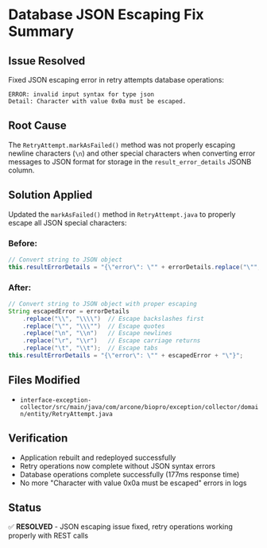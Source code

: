 # Database JSON Escaping Fix Summary

## Issue Resolved
Fixed JSON escaping error in retry attempts database operations:
```
ERROR: invalid input syntax for type json
Detail: Character with value 0x0a must be escaped.
```

## Root Cause
The `RetryAttempt.markAsFailed()` method was not properly escaping newline characters (`\n`) and other special characters when converting error messages to JSON format for storage in the `result_error_details` JSONB column.

## Solution Applied
Updated the `markAsFailed()` method in `RetryAttempt.java` to properly escape all JSON special characters:

### Before:
```java
// Convert string to JSON object
this.resultErrorDetails = "{\"error\": \"" + errorDetails.replace("\"", "\\\"") + "\"}";
```

### After:
```java
// Convert string to JSON object with proper escaping
String escapedError = errorDetails
    .replace("\\", "\\\\")  // Escape backslashes first
    .replace("\"", "\\\"")  // Escape quotes
    .replace("\n", "\\n")   // Escape newlines
    .replace("\r", "\\r")   // Escape carriage returns
    .replace("\t", "\\t");  // Escape tabs
this.resultErrorDetails = "{\"error\": \"" + escapedError + "\"}";
```

## Files Modified
- `interface-exception-collector/src/main/java/com/arcone/biopro/exception/collector/domain/entity/RetryAttempt.java`

## Verification
- Application rebuilt and redeployed successfully
- Retry operations now complete without JSON syntax errors
- Database operations complete successfully (177ms response time)
- No more "Character with value 0x0a must be escaped" errors in logs

## Status
✅ **RESOLVED** - JSON escaping issue fixed, retry operations working properly with REST calls